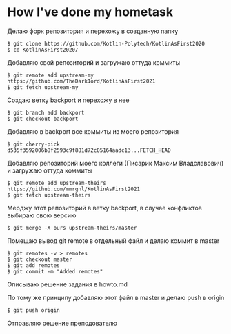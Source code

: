 # How I've done my hometask
Делаю форк репозитория и перехожу в созданную папку 

```
$ git clone https://github.com/Kotlin-Polytech/KotlinAsFirst2020
$ cd KotlinAsFirst2020/
```

Добавляю свой репозиторий и загружаю оттуда коммиты

```
$ git remote add upstream-my https://github.com/TheDark1ord/KotlinAsFirst2021
$ git fetch upstream-my
```

Создаю ветку backport и перехожу в нее

```
$ git branch add backport
$ git checkout backport
```

Добавляю в backport все коммиты из моего репозитория

```
$ git cherry-pick d535f3592006b8f2593c9f881d72c05164aadc13...FETCH_HEAD
```

Добавляю репозиторий моего коллеги (Писарик Максим Владславович) и загружаю оттуда коммиты

```
$ git remote add upstream-theirs https://github.com/mmrgnl/KotlinAsFirst2021
$ git fetch upstream-theirs
```

Мерджу этот репозиторий в ветку backport, в случае конфликтов выбираю свою версию

```
$ git merge -X ours upstream-theirs/master
```

Помещаю вывод git remote в отдельный файл и делаю коммит в master

```
$ git remotes -v > remotes
$ git checkout master
$ git add remotes
$ git commit -m "Added remotes"
```
Описываю решение задания в howto.md

По тому же принципу добавляю этот файл в master и делаю push в origin

```
$ git push origin
```

Отправляю решение преподователю
